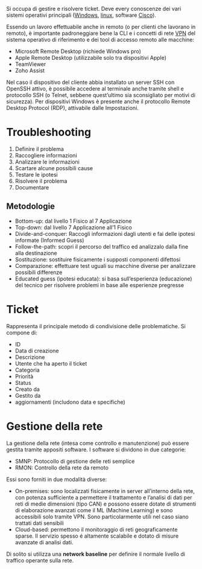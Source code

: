 Si occupa di gestire e risolvere ticket. Deve every conoscenze dei vari sistemi operativi principali ([Windows](/OS/Windows), [linux](/os/linux), software [Cisco](/os/cisco)).

Essendo un lavoro effettuabile anche in remoto (o per clienti che lavorano in remoto), è importante padroneggiare bene la CLI e i concetti di rete [VPN](/tecnologie/reti#vpn) del sistema operativo di riferimento e dei tool di accesso remoto alle macchine:
- Microsoft Remote Desktop (richiede Windows pro)
- Apple Remote Desktop (utilizzabile solo tra dispositivi Apple)
- TeamViewer
- Zoho Assist

Nel caso il dispositivo del cliente abbia installato un server SSH con OpenSSH attivo, è possibile accedere al terminale anche tramite shell e protocollo SSH (o Telnet, sebbene quest’ultimo sia sconsigliato per motivi di sicurezza).
Per dispositivi Windows è presente anche il protocollo Remote Desktop Protocol (RDP), attivabile dalle Impostazioni.

# Troubleshooting
1. Definire il problema
2. Raccogliere informazioni
3. Analizzare le informazioni
4. Scartare alcune possibili cause
5. Testare le ipotesi
6. Risolvere il problema
7. Documentare

## Metodologie
- Bottom-up: dal livello 1 Fisico al 7 Applicazione
- Top-down: dal livello 7 Applicazione all’1 Fisico
- Divide-and-conquer: Raccogli informazioni dagli utenti e fai delle ipotesi informate (Informed Guess)
- Follow-the-path: scopri il percorso del traffico ed analizzalo dalla fine alla destinazione
- Sostituzione: sostituire fisicamente i supposti componenti difettosi
- Comparazione: effettuare test uguali su macchine diverse per analizzare possibili differenze
- Educated guess (ipotesi educata): si basa sull’esperienza (educazione) del tecnico per risolvere problemi in base alle esperienze pregresse

# Ticket
Rappresenta il principale metodo di condivisione delle problematiche. Si compone di:
- ID
- Data di creazione
- Descrizione
- Utente che ha aperto il ticket
- Categoria
- Priorità 
- Status
- Creato da
- Gestito da
- aggiornamenti (includono data e specifiche)

# Gestione della rete
La gestione della rete (intesa come controllo e manutenzione) può essere gestita tramite appositi software. I software si dividono in due categorie:
- SMNP: Protocollo di gestione delle reti semplice
- RMON: Controllo della rete da remoto

Essi sono forniti in due modalità diverse:
- On-premises: sono localizzati fisicamente in server all’interno della rete, con potenza sufficiente a permettere il trattamento e l’analisi di dati per reti di medie dimensioni (tipo CAN) e possono essere dotate di strumenti di elaborazione avanzati come il ML (Machine Learning) e sono accessibili solo tramite VPN. Sono particolarmente utili nel caso siano trattati dati sensibili
- Cloud-based: permettono il monitoraggio di reti geograficamente sparse. Il servizio spesso é altamente scalabile e dotato di misure avanzate di analisi dati.

Di solito si utilizza una **network baseline** per definire il normale livello di traffico operante sulla rete.